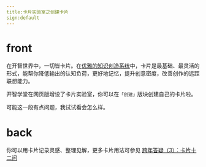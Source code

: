 ```yaml
---
title:卡片实验室之创建卡片
sign:default
---
```


# front

在开智世界中，一切皆卡片。在[优雅的知识创造系统](http://mp.weixin.qq.com/s?__biz=MzA3MzM0MjUyMQ==&mid=2652149604&idx=1&sn=3c96ebfe992694e5c57affe9ef5ba33f&scene=0#wechat_redirect)中，卡片是最基础、最灵活的形式，能帮你降低输出的认知负荷，更好地记忆，提升创意密度，改善创作的远距联想能力。

开智学堂在网页版增设了卡片实验室，你可以在`「创建」`版块创建自己的卡片啦。

可能这一段有点问题，我试试看会怎么样。





# back

你可以用卡片记录灵感、整理见解，更多卡片用法可参见 [跨年答疑（3）：卡片十二问](http://mp.weixin.qq.com/s?__biz=MzA3MzM0MjUyMQ==&mid=2652149731&idx=1&sn=0bad3be7e35b09a4f05e455572fe10b0&chksm=84f0bcb5b38735a33155e1c0fbbc624f65bede286edc757ce3efe5b0c18d6be5be8081c4ee6e&scene=21#wechat_redirect)




